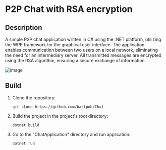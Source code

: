 # P2P Chat with RSA encryption

## Description

A simple P2P chat application written in C# using the .NET platform, utilizing the WPF framework for the graphical user interface. The application enables communication between two users on a local network, 
eliminating the need for an intermediary server. All transmitted messages are encrypted using the RSA algorithm, ensuring a secure exchange of information.

![image](https://github.com/bartpob/Chat/assets/63394798/537cd307-1e8e-44bc-b0dc-a6c283a780b3)


## Build

1. Clone the repository:
   ```
   git clone https://github.com/bartpob/Chat
   ```
2. Build the project in the project's root directory:
   ```
   dotnet build
   ```
3. Go to the "ChatApplication" directory and run application:
   ```
   dotnet run
   ```
